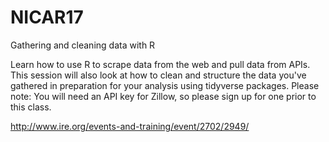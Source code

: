 # NICAR17
Gathering and cleaning data with R

Learn how to use R to scrape data from the web and pull data from APIs. This session will also look at how to clean and structure the data you've gathered in preparation for your analysis using tidyverse packages. Please note: You will need an API key for Zillow, so please sign up for one prior to this class.

http://www.ire.org/events-and-training/event/2702/2949/
